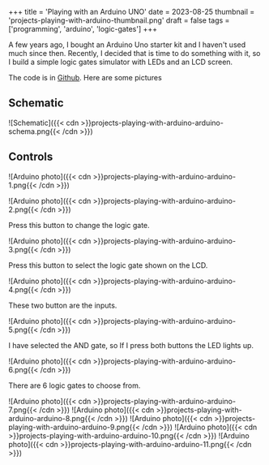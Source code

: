 +++
title = 'Playing with an Arduino UNO'
date = 2023-08-25
thumbnail = 'projects-playing-with-arduino-thumbnail.png'
draft = false
tags = ['programming', 'arduino', 'logic-gates']
+++

A few years ago, I bought an Arduino Uno starter kit and I haven't used much since then.
Recently, I decided that is time to do something with it, so I build a simple logic gates
simulator with LEDs and an LCD screen.

The code is in [Github](https://github.com/denniscmartin/logic-led). Here are some
pictures

## Schematic

![Schematic]({{< cdn >}}projects-playing-with-arduino-arduino-schema.png{{< /cdn >}})

## Controls

![Arduino photo]({{< cdn >}}projects-playing-with-arduino-arduino-1.png{{< /cdn >}})    

![Arduino photo]({{< cdn >}}projects-playing-with-arduino-arduino-2.png{{< /cdn >}})  

Press this button to change the logic gate.

![Arduino photo]({{< cdn >}}projects-playing-with-arduino-arduino-3.png{{< /cdn >}})  

Press this button to select the logic gate shown on the LCD.

![Arduino photo]({{< cdn >}}projects-playing-with-arduino-arduino-4.png{{< /cdn >}})  

These two button are the inputs.

![Arduino photo]({{< cdn >}}projects-playing-with-arduino-arduino-5.png{{< /cdn >}})  

I have selected the AND gate, so If I press both buttons the LED lights up.  

![Arduino photo]({{< cdn >}}projects-playing-with-arduino-arduino-6.png{{< /cdn >}})  

There are 6 logic gates to choose from.  

![Arduino photo]({{< cdn >}}projects-playing-with-arduino-arduino-7.png{{< /cdn >}})
![Arduino photo]({{< cdn >}}projects-playing-with-arduino-arduino-8.png{{< /cdn >}})
![Arduino photo]({{< cdn >}}projects-playing-with-arduino-arduino-9.png{{< /cdn >}})
![Arduino photo]({{< cdn >}}projects-playing-with-arduino-arduino-10.png{{< /cdn >}})
![Arduino photo]({{< cdn >}}projects-playing-with-arduino-arduino-11.png{{< /cdn >}})